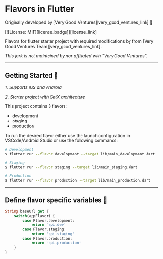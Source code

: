 # Flavors in Flutter


Originally developed by [Very Good Ventures][very_good_ventures_link] 🦄

[![License: MIT][license_badge]][license_link]

Flavors for flutter starter project with required modifications by from [Very Good Ventures Team][very_good_ventures_link].

*This fork is not maintained by nor affiliated with "Very Good Ventures".*

---

## Getting Started 🚀


*1. Supports iOS and Android*

*2. Starter project with GetX architecture*

This project contains 3 flavors:

- development
- staging
- production

To run the desired flavor either use the launch configuration in VSCode/Android Studio or use the following commands:

```sh
# Development
$ flutter run --flavor development --target lib/main_development.dart

# Staging
$ flutter run --flavor staging --target lib/main_staging.dart

# Production
$ flutter run --flavor production --target lib/main_production.dart
```

---

## Define flavor specific variables 🍭
```dart
String baseUrl get {
    switch(appFlavor) {
        case Flavor.development:
            return "api.dev"
        case Flavor.staging:
            return "api.staging"
        case Flavor.production:
            return "api.production"
    }
}
```